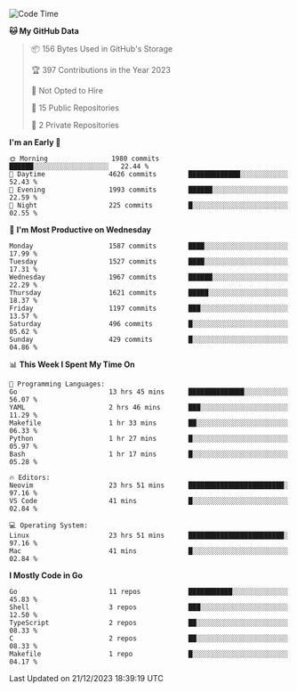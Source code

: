 <!--START_SECTION:waka-->
![Code Time](http://img.shields.io/badge/Code%20Time-295%20hrs%2043%20mins-blue)

**🐱 My GitHub Data** 

> 📦 156 Bytes Used in GitHub's Storage 
 > 
> 🏆 397 Contributions in the Year 2023
 > 
> 🚫 Not Opted to Hire
 > 
> 📜 15 Public Repositories 
 > 
> 🔑 2 Private Repositories 
 > 
**I'm an Early 🐤** 

```text
🌞 Morning                1980 commits        ██████░░░░░░░░░░░░░░░░░░░   22.44 % 
🌆 Daytime                4626 commits        █████████████░░░░░░░░░░░░   52.43 % 
🌃 Evening                1993 commits        ██████░░░░░░░░░░░░░░░░░░░   22.59 % 
🌙 Night                  225 commits         █░░░░░░░░░░░░░░░░░░░░░░░░   02.55 % 
```
📅 **I'm Most Productive on Wednesday** 

```text
Monday                   1587 commits        ████░░░░░░░░░░░░░░░░░░░░░   17.99 % 
Tuesday                  1527 commits        ████░░░░░░░░░░░░░░░░░░░░░   17.31 % 
Wednesday                1967 commits        ██████░░░░░░░░░░░░░░░░░░░   22.29 % 
Thursday                 1621 commits        █████░░░░░░░░░░░░░░░░░░░░   18.37 % 
Friday                   1197 commits        ███░░░░░░░░░░░░░░░░░░░░░░   13.57 % 
Saturday                 496 commits         █░░░░░░░░░░░░░░░░░░░░░░░░   05.62 % 
Sunday                   429 commits         █░░░░░░░░░░░░░░░░░░░░░░░░   04.86 % 
```


📊 **This Week I Spent My Time On** 

```text
💬 Programming Languages: 
Go                       13 hrs 45 mins      ██████████████░░░░░░░░░░░   56.07 % 
YAML                     2 hrs 46 mins       ███░░░░░░░░░░░░░░░░░░░░░░   11.29 % 
Makefile                 1 hr 33 mins        ██░░░░░░░░░░░░░░░░░░░░░░░   06.33 % 
Python                   1 hr 27 mins        █░░░░░░░░░░░░░░░░░░░░░░░░   05.97 % 
Bash                     1 hr 17 mins        █░░░░░░░░░░░░░░░░░░░░░░░░   05.28 % 

🔥 Editors: 
Neovim                   23 hrs 51 mins      ████████████████████████░   97.16 % 
VS Code                  41 mins             █░░░░░░░░░░░░░░░░░░░░░░░░   02.84 % 

💻 Operating System: 
Linux                    23 hrs 51 mins      ████████████████████████░   97.16 % 
Mac                      41 mins             █░░░░░░░░░░░░░░░░░░░░░░░░   02.84 % 
```

**I Mostly Code in Go** 

```text
Go                       11 repos            ███████████░░░░░░░░░░░░░░   45.83 % 
Shell                    3 repos             ███░░░░░░░░░░░░░░░░░░░░░░   12.50 % 
TypeScript               2 repos             ██░░░░░░░░░░░░░░░░░░░░░░░   08.33 % 
C                        2 repos             ██░░░░░░░░░░░░░░░░░░░░░░░   08.33 % 
Makefile                 1 repo              █░░░░░░░░░░░░░░░░░░░░░░░░   04.17 % 
```




 Last Updated on 21/12/2023 18:39:19 UTC
<!--END_SECTION:waka-->
